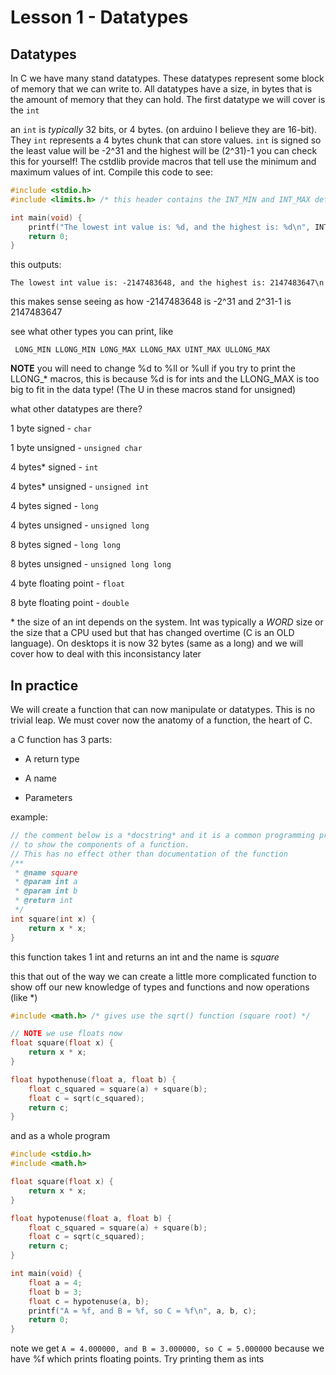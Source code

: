 # Lesson 1 - Datatypes

## Datatypes

In C we have many stand datatypes. These datatypes represent some block of memory that we can write to. All datatypes have a size, in bytes that is the amount of memory that they can hold. The first datatype we will cover is the ```int```

an ```int``` is *typically* 32 bits, or 4 bytes. (on arduino I believe they are 16-bit). They ```int``` represents a 4 bytes chunk that can store values. ```int``` is signed so the least value will be -2^31 and the highest will be (2^31)-1 you can check this for yourself! The cstdlib provide macros that tell use the minimum and maximum values of int. Compile this code to see:

```C
#include <stdio.h>
#include <limits.h> /* this header contains the INT_MIN and INT_MAX defines */

int main(void) {
    printf("The lowest int value is: %d, and the highest is: %d\n", INT_MIN, INT_MAX);
    return 0;
}
```

this outputs:

```The lowest int value is: -2147483648, and the highest is: 2147483647\n```

this makes sense seeing as how -2147483648 is -2^31 and 2^31-1 is 2147483647

see what other types you can print, like 

``` LONG_MIN LLONG_MIN LONG_MAX LLONG_MAX UINT_MAX ULLONG_MAX```

**NOTE** you will need to change %d to %ll or %ull if you try to print the LLONG_* macros, this is because %d is for ints and the LLONG_MAX is too big to fit in the data type! (The U in these macros stand for unsigned)

what other datatypes are there?

1 byte signed - ```char```

1 byte unsigned - ```unsigned char```

4 bytes* signed - ```int```

4 bytes* unsigned - ```unsigned int```

4 bytes signed - ```long```

4 bytes unsigned - ```unsigned long```

8 bytes signed - ```long long```

8 bytes unsigned - ```unsigned long long```

4 byte floating point - ```float```

8 byte floating point - ```double```

\* the size of an int depends on the system. Int was typically a *WORD* size or the size that a CPU used but that has changed overtime (C is an OLD language). On desktops it is now 32 bytes (same as a long) and we will cover how to deal with this inconsistancy later

## In practice

We will create a function that can now manipulate or datatypes. This is no trivial leap. We must cover now the anatomy of a function, the heart of C.

a C function has 3 parts:

- A return type

- A name

- Parameters

example:

```C
// the comment below is a *docstring* and it is a common programming practice
// to show the components of a function.
// This has no effect other than documentation of the function
/**
 * @name square
 * @param int a
 * @param int b
 * @return int
 */
int square(int x) {
    return x * x;
}
```

this function takes 1 int and returns an int and the name is *square*

this that out of the way we can create a little more complicated function to show off our new knowledge of types and functions and now operations (like *)

```C
#include <math.h> /* gives use the sqrt() function (square root) */

// NOTE we use floats now
float square(float x) {
    return x * x;
}

float hypothenuse(float a, float b) {
    float c_squared = square(a) + square(b);
    float c = sqrt(c_squared);
    return c;
}
```

and as a whole program

```C
#include <stdio.h>
#include <math.h>

float square(float x) {
    return x * x;
}

float hypotenuse(float a, float b) {
    float c_squared = square(a) + square(b);
    float c = sqrt(c_squared);
    return c;
}

int main(void) {
    float a = 4;
    float b = 3;
    float c = hypotenuse(a, b);
    printf("A = %f, and B = %f, so C = %f\n", a, b, c);
    return 0;
}
```
note we get ```A = 4.000000, and B = 3.000000, so C = 5.000000``` because we have %f which prints floating points. Try printing them as ints
